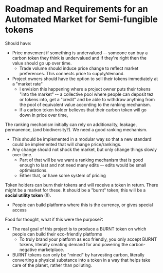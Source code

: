 # Roadmap and Requirements for an Automated Market for Semi-fungible tokens 

Should have:
* Price movement if something is undervalued -- someone can buy a carbon token they think is undervalued and if they're right then the value should go up over time.
    * Trade volume should induce price change to reflect market preferences. This connects price to supply/demand.
* Project owners should have the option to sell their tokens immediately at a "market rate"
    * I envision this happening where a project owner puts their tokens "into the market" -- a collective pool where people can deposit tez or tokens into, get a "credit" and be able to withdraw anything from the pool of equivalent value according to the ranking mechanism.
    * If a carbon token holder believes that their carbon token will go down in price over time, 


The ranking mechanism initially can rely on additionality, leakage, permanence, (and biodiversity?). We need a good ranking mechanism.
* This should be implemented in a modular way so that a new standard could be implemented that will change price/rankings.
* Any change should not shock the market, but only change things slowly over time.
    * Part of that will be we want a ranking mechanism that is good enough to last and not need many edits -- edits would be small optimisations.
    * Either that, or have some system of pricing 


Token holders can burn their tokens and will receive a token in return. There might be a market for these. It should be a "burnt" token; this will be a **social utility token** (!!).
* People can build platforms where this is the currency, or gives special access

Food for thought, what if this were the purpose?:
* The real goal of this project is to produce a BURNT token on which people can build their eco-friendly platforms
    * To truly brand your platform as eco friendly, you only accept BURNT tokens, literally creating demand for and powering the carbon-negative marketplace.
* BURNT tokens can only be "mined" by harvesting carbon, literally converting a physical substance into a token in a way that helps take care of the planet, rather than polluting.